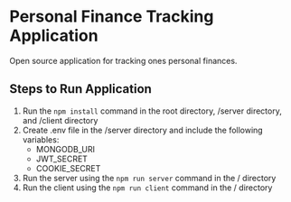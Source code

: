 # Personal Finance Tracking Application

Open source application for tracking ones personal finances.

## Steps to Run Application

1. Run the `npm install` command in the root directory, /server directory, and /client directory
2. Create .env file in the /server directory and include the following variables:
   - MONGODB_URI
   - JWT_SECRET
   - COOKIE_SECRET
3. Run the server using the `npm run server` command in the / directory
4. Run the client using the `npm run client` command in the / directory
